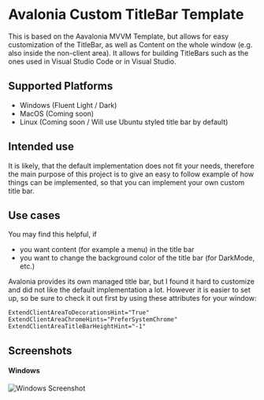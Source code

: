 # Avalonia Custom TitleBar Template
This is based on the Aavalonia MVVM Template, but allows for easy customization of the TitleBar, as well as Content on the whole window (e.g. also inside the non-client area).
It allows for building TitleBars such as the ones used in Visual Studio Code or in Visual Studio.

## Supported Platforms
* Windows (Fluent Light / Dark)
* MacOS (Coming soon)
* Linux (Coming soon / Will use Ubuntu styled title bar by default)

## Intended use
It is likely, that the default implementation does not fit your needs, therefore the main purpose of this project is to give an easy to follow example of how things can be implemented, so that you can implement your own custom title bar.

## Use cases
You may find this helpful, if
* you want content (for example a menu) in the title bar
* you want to change the background color of the title bar (for DarkMode, etc.)

Avalonia provides its own managed title bar, but I found it hard to customize and did not like the default implementation a lot. However it is easier to set up, so be sure to check it out first by using these attributes for your window:
```
ExtendClientAreaToDecorationsHint="True"
ExtendClientAreaChromeHints="PreferSystemChrome"
ExtendClientAreaTitleBarHeightHint="-1"
```

## Screenshots
#### Windows
![Windows Screenshot](https://raw.githubusercontent.com/FrankenApps/Avalonia-CustomTitleBarTemplate/master/Screenshots/screenshot.gif "Windows Screenshot")
